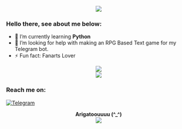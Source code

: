 <p align="center">
  <img src="https://pa1.narvii.com/6099/bc1c421959650c2038fdf789dc93c1faf2fbedf2_hq.gif">
</p>

### Hello there, see about me below:

- 🌱 I’m currently learning **Python**<br>
- 🤔 I’m looking for help with making an RPG Based Text game for my Telegram bot.<br>
- ⚡ Fun fact: Fanarts Lover

<p align="center">
  <img src="https://github-readme-stats.vercel.app/api?username=rushkii&show_icons=true&theme=tokyonight"><br>
  <img src="https://github-readme-stats.vercel.app/api/top-langs/?username=rushkii&layout=compact&theme=nightowl">
</p>

### Reach me on:
<a href="https://t.me/nekoha" target="_blank"><img src="https://img.shields.io/badge/Telegram-3f5ed8.svg?&?style=social&logo=telegram&color=blue" alt="Telegram"></a>


<p align="center">
  <b>Arigatoouuuu (^_^)</b><br>
  <img src="https://64.media.tumblr.com/59fecf45d53e0262082dfae131ad71aa/tumblr_mk8tt6RUkA1rvrw2eo1_r1_400.gif">
</p>
